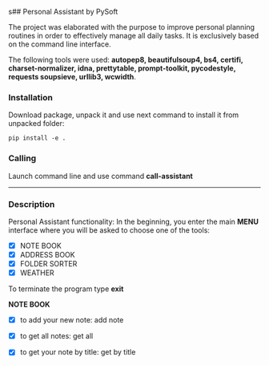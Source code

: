 s## Personal Assistant by PySoft

The project was elaborated with the purpose to improve personal planning routines in order to effectively manage all daily tasks.
It is exclusively based on the command line interface.

The following tools were used: **autopep8,  beautifulsoup4, bs4, certifi, charset-normalizer, idna, prettytable, prompt-toolkit, pycodestyle,  requests soupsieve, urllib3, wcwidth**.


### Installation

Download package, unpack it and use next command to install it from unpacked folder:

```bush
pip install -e .
```

### Calling

Launch command line and use command **call-assistant**

___

### Description


Personal Assistant functionality:
In the beginning, you enter the main **MENU** interface where you will be asked to choose one of the tools:

- [x] NOTE BOOK
- [x] ADDRESS BOOK
- [x] FOLDER SORTER
- [x] WEATHER

To terminate the program type **exit**

**NOTE BOOK**

- [x] to add your new note: add note
- [x] to get all notes: get all
- [x] to get your note by title:  get by title <title>
- [x] to get the list of notes sharing the same tag value: get by tag <tag>
- [x] to delete the note with a certain title: delete note <title>
- [x] to edit the text of a note with a certain title: edit note <title>
- [x] to go back to the main menu:  menu


**ADDRESS BOOK**
- [x] to add new contact and one or more phones, write command: add contact <name>
- [x] to remove contact, write command: remove contact <name>
- [x] to add phone, write command: add phone <name> <one phone>
- [x] to change phone, write command: change phone <name> <old phone> <new phone>
- [x] to remove phone, write command: remove phone <name> <old phone>
- [x] to add e-mail, write command: add email <name> <e-mail>
- [x] to change e-mail, write command: change email <name> <new e-mail>
- [x] to remove e-mail, write command: remove email <name>
- [x] to add address, write command: add address <name> <address>
- [x] to change address, write command: change address <name> <new address>
- [x] to remove address, write command: remove address <name>
- [x] to add birthday of contact, write command: add birthday <name> <dd/mm/yyyy>
- [x] to remove birthday, write command: remove birthday <name>
- [x] to change birthday, write command: change birthday <name> <d/m/yyyy>
- [x] to see how many days to contact's birthday, write command: days to birthday <name>
- [x] to see list of birthdays in period, write command: birthdays <number of days>
- [x] to search contact, by name, write command: search contact <name>
- [x] to see full record of contact, write: phone <name>
- [x] to see all contacts, write command: show book
- [x] to go to MENU, write command: menu 
- [x] to say hello, write command: hello
- [x] to see help, write command: help


**FOLDER SORTER**
- [x] to sort a folder you should enter a path to it.
- [x] to go to MENU, write command: menu
- [x] supported formats for sorting:

```python
groups_of_format = {
        "images": ["JPEG", "PNG", "JPG", "SVG", "BMP"],
        "videos": ["AVI", "MP4", "MOV", "MKV"],
        "documents": ["DOC", "DOCX", "TXT", "PDF", "XLSX", "PPTX"],
        "audios": ["MP3", "OGG", "WAV", "AMR"],
        "archives": ["ZIP", "GZ", "TAR", "RAR"],
    }
```

**WEATHER**
- [x] by default weather forecast is set for Kyiv
- [x] to get the weather forecast type your city name
- [x] to go to MENU, write command: menu

___

### PySoft team:
<p> 
Dmytrii Shypilov (Team Lead) </p>
<p>Anton Akulenko (Scrum Master) </p>
<p>Artur Mistiuk (Developer)</p>


